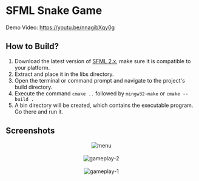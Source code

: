 # SFML Snake Game

Demo Video: https://youtu.be/nnagibXqy0g

## How to Build?
1. Download the latest version of [SFML 2.x](https://www.sfml-dev.org/download.php), make sure it is compatible to your platform.
2. Extract and place it in the libs directory.
3. Open the terminal or command prompt and navigate to the project's build directory.
4. Execute the command ```cmake ..``` followed by ```mingw32-make``` or ```cmake --build .```
5. A bin directory will be created, which contains the executable program. Go there and run it.

## Screenshots
<p align="center">
  <img src="https://user-images.githubusercontent.com/39390245/218938173-03587f41-be8e-4ac1-9cca-610c372623ce.png" alt="menu"><br><br>
  <img src="https://user-images.githubusercontent.com/39390245/218938167-27d25246-636d-428c-bfed-9b49bd266f96.png" alt="gameplay-2"><br><br>
  <img src="https://user-images.githubusercontent.com/39390245/218938176-216a014a-e3e2-4a65-8cdb-7591cd629c1e.png" alt="gameplay-1">
</p>
